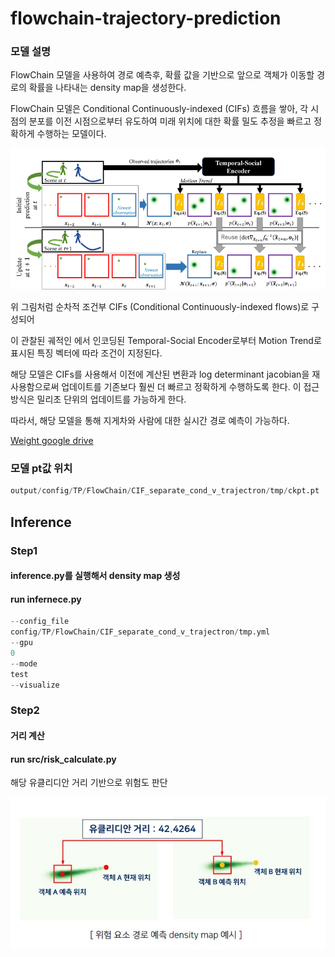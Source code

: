 
# flowchain-trajectory-prediction

### 모델 설명

FlowChain 모델을 사용하여 경로 예측후, 확률 값을 기반으로 앞으로 객체가 이동할 경로의 확률을 나타내는 density map을 생성한다.


FlowChain 모델은 Conditional Continuously-indexed (CIFs) 흐름을 쌓아, 각 시점의 분포를 이전 시점으로부터 유도하여 미래 위치에 대한 확률 밀도 추정을 빠르고 정확하게 수행하는 모델이다. 

![image1.jpg](images%2Fimage01.png)

위 그림처럼 순차적 조건부 CIFs (Conditional Continuously-indexed flows)로 구성되어 

이 관찰된 궤적인 에서 인코딩된 Temporal-Social Encoder로부터 Motion Trend로 표시된 특징 벡터에 따라 조건이 지정된다. 

해당 모델은 CIFs를 사용해서 이전에 계산된 변환과 log determinant jacobian을 재사용함으로써 업데이트를 기존보다 훨씬 더 빠르고 정확하게 수행하도록 한다. 
이 접근 방식은 밀리초 단위의 업데이트를 가능하게 한다. 

따라서, 해당 모델을 통해 지게차와 사람에 대한 실시간 경로 예측이 가능하다. 


[Weight google drive](https://drive.google.com/drive/folders/1T-Chadz-1OfEzWD5DmEFPAeiKqT2oJNK?usp=sharing)

### 모델 pt값 위치
```python
output/config/TP/FlowChain/CIF_separate_cond_v_trajectron/tmp/ckpt.pt
```

## Inference

### Step1
#### inference.py를 실행해서 density map 생성

#### run infernece.py

```python
--config_file
config/TP/FlowChain/CIF_separate_cond_v_trajectron/tmp.yml
--gpu
0
--mode
test
--visualize
```

### Step2
#### 거리 계산
#### run src/risk_calculate.py
해당 유클리디안 거리 기반으로 위험도  판단


![image1.jpg](images%2Fimage1.jpg)
